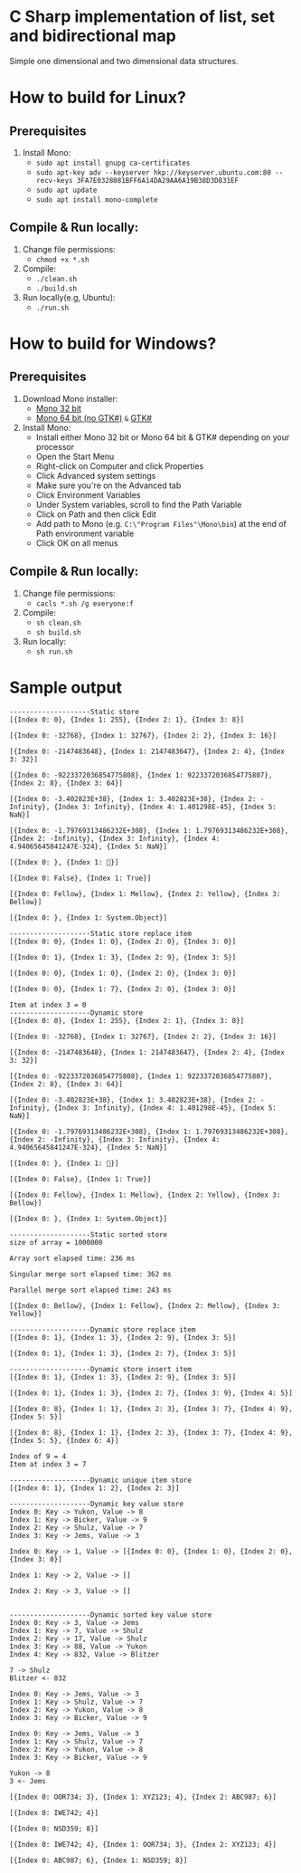 # C Sharp implementation of list, set and bidirectional map
Simple one dimensional and two dimensional data structures.

# How to build for Linux?
## Prerequisites
1. Install Mono:
    - `sudo apt install gnupg ca-certificates`
    - `sudo apt-key adv --keyserver hkp://keyserver.ubuntu.com:80 --recv-keys 3FA7E0328081BFF6A14DA29AA6A19B38D3D831EF`
    - `sudo apt update`
    - `sudo apt install mono-complete`
## Compile & Run locally:
1. Change file permissions:
    - `chmod +x *.sh`
2. Compile:
    - `./clean.sh`
    - `./build.sh`
3. Run locally(e.g, Ubuntu):
    - `./run.sh`

# How to build for Windows?
## Prerequisites
1. Download Mono installer:
    - [Mono 32 bit](https://download.mono-project.com/archive/6.12.0/windows-installer/mono-6.12.0.98-gtksharp-2.12.45-win32-0.msi "Mono 32 bit")
    - [Mono 64 bit (no GTK#)](https://download.mono-project.com/archive/6.12.0/windows-installer/mono-6.12.0.98-x64-0.msi "Mono 64 bit (no GTK#)") `&` [GTK#](https://xamarin.azureedge.net/GTKforWindows/Windows/gtk-sharp-2.12.45.msi "GTK#")
2. Install Mono:
    - Install either Mono 32 bit or Mono 64 bit & GTK# depending on your processor
    - Open the Start Menu
    - Right-click on Computer and click Properties
    - Click Advanced system settings
    - Make sure you're on the Advanced tab
    - Click Environment Variables
    - Under System variables, scroll to find the Path Variable
    - Click on Path and then click Edit
    - Add path to Mono (e.g. `C:\"Program Files"\Mono\bin`) at the end of Path environment variable
    - Click OK on all menus
## Compile & Run locally:
1. Change file permissions:
    - `cacls *.sh /g everyone:f`
2. Compile:
    - `sh clean.sh`
    - `sh build.sh`
3. Run locally:
    - `sh run.sh`

# Sample output
```
--------------------Static store
[{Index 0: 0}, {Index 1: 255}, {Index 2: 1}, {Index 3: 8}]

[{Index 0: -32768}, {Index 1: 32767}, {Index 2: 2}, {Index 3: 16}]

[{Index 0: -2147483648}, {Index 1: 2147483647}, {Index 2: 4}, {Index 3: 32}]

[{Index 0: -9223372036854775808}, {Index 1: 9223372036854775807}, {Index 2: 8}, {Index 3: 64}]

[{Index 0: -3.402823E+38}, {Index 1: 3.402823E+38}, {Index 2: -Infinity}, {Index 3: Infinity}, {Index 4: 1.401298E-45}, {Index 5: NaN}]

[{Index 0: -1.79769313486232E+308}, {Index 1: 1.79769313486232E+308}, {Index 2: -Infinity}, {Index 3: Infinity}, {Index 4: 4.94065645841247E-324}, {Index 5: NaN}]

[{Index 0: }, {Index 1: ￿}]

[{Index 0: False}, {Index 1: True}]

[{Index 0: Fellow}, {Index 1: Mellow}, {Index 2: Yellow}, {Index 3: Bellow}]

[{Index 0: }, {Index 1: System.Object}]

--------------------Static store replace item
[{Index 0: 0}, {Index 1: 0}, {Index 2: 0}, {Index 3: 0}]

[{Index 0: 1}, {Index 1: 3}, {Index 2: 9}, {Index 3: 5}]

[{Index 0: 0}, {Index 1: 0}, {Index 2: 0}, {Index 3: 0}]

[{Index 0: 0}, {Index 1: 7}, {Index 2: 0}, {Index 3: 0}]

Item at index 3 = 0
--------------------Dynamic store
[{Index 0: 0}, {Index 1: 255}, {Index 2: 1}, {Index 3: 8}]

[{Index 0: -32768}, {Index 1: 32767}, {Index 2: 2}, {Index 3: 16}]

[{Index 0: -2147483648}, {Index 1: 2147483647}, {Index 2: 4}, {Index 3: 32}]

[{Index 0: -9223372036854775808}, {Index 1: 9223372036854775807}, {Index 2: 8}, {Index 3: 64}]

[{Index 0: -3.402823E+38}, {Index 1: 3.402823E+38}, {Index 2: -Infinity}, {Index 3: Infinity}, {Index 4: 1.401298E-45}, {Index 5: NaN}]

[{Index 0: -1.79769313486232E+308}, {Index 1: 1.79769313486232E+308}, {Index 2: -Infinity}, {Index 3: Infinity}, {Index 4: 4.94065645841247E-324}, {Index 5: NaN}]

[{Index 0: }, {Index 1: ￿}]

[{Index 0: False}, {Index 1: True}]

[{Index 0: Fellow}, {Index 1: Mellow}, {Index 2: Yellow}, {Index 3: Bellow}]

[{Index 0: }, {Index 1: System.Object}]

--------------------Static sorted store
size of array = 1000000

Array sort elapsed time: 236 ms

Singular merge sort elapsed time: 362 ms

Parallel merge sort elapsed time: 243 ms

[{Index 0: Bellow}, {Index 1: Fellow}, {Index 2: Mellow}, {Index 3: Yellow}]

--------------------Dynamic store replace item
[{Index 0: 1}, {Index 1: 3}, {Index 2: 9}, {Index 3: 5}]

[{Index 0: 1}, {Index 1: 3}, {Index 2: 7}, {Index 3: 5}]

--------------------Dynamic store insert item
[{Index 0: 1}, {Index 1: 3}, {Index 2: 9}, {Index 3: 5}]

[{Index 0: 1}, {Index 1: 3}, {Index 2: 7}, {Index 3: 9}, {Index 4: 5}]

[{Index 0: 8}, {Index 1: 1}, {Index 2: 3}, {Index 3: 7}, {Index 4: 9}, {Index 5: 5}]

[{Index 0: 8}, {Index 1: 1}, {Index 2: 3}, {Index 3: 7}, {Index 4: 9}, {Index 5: 5}, {Index 6: 4}]

Index of 9 = 4
Item at index 3 = 7

--------------------Dynamic unique item store
[{Index 0: 1}, {Index 1: 2}, {Index 2: 3}]

--------------------Dynamic key value store
Index 0: Key -> Yukon, Value -> 8
Index 1: Key -> Bicker, Value -> 9
Index 2: Key -> Shulz, Value -> 7
Index 3: Key -> Jems, Value -> 3

Index 0: Key -> 1, Value -> [{Index 0: 0}, {Index 1: 0}, {Index 2: 0}, {Index 3: 0}]

Index 1: Key -> 2, Value -> []

Index 2: Key -> 3, Value -> []


--------------------Dynamic sorted key value store
Index 0: Key -> 3, Value -> Jems
Index 1: Key -> 7, Value -> Shulz
Index 2: Key -> 17, Value -> Shulz
Index 3: Key -> 88, Value -> Yukon
Index 4: Key -> 832, Value -> Blitzer

7 -> Shulz
Blitzer <- 832

Index 0: Key -> Jems, Value -> 3
Index 1: Key -> Shulz, Value -> 7
Index 2: Key -> Yukon, Value -> 8
Index 3: Key -> Bicker, Value -> 9

Index 0: Key -> Jems, Value -> 3
Index 1: Key -> Shulz, Value -> 7
Index 2: Key -> Yukon, Value -> 8
Index 3: Key -> Bicker, Value -> 9

Yukon -> 8
3 <- Jems

[{Index 0: OOR734; 3}, {Index 1: XYZ123; 4}, {Index 2: ABC987; 6}]

[{Index 0: IWE742; 4}]

[{Index 0: NSD359; 8}]

[{Index 0: IWE742; 4}, {Index 1: OOR734; 3}, {Index 2: XYZ123; 4}]

[{Index 0: ABC987; 6}, {Index 1: NSD359; 8}]
```
